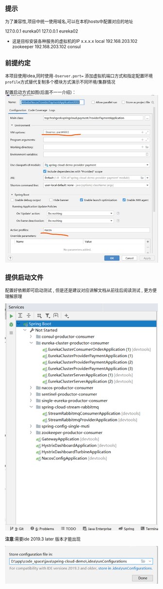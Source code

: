 

## 提示

为了兼容性,项目中统一使用域名,可以在本机hosts中配置对应的地址

127.0.0.1 eureka01
127.0.0.1 eureka02
- 这是目标安装各种服务的虚拟机的IP
x.x.x.x local
192.168.203.102 zookeeper
192.168.203.102 consul


## 前提约定
本项目使用Idea,同时使用`-Dserver.port=` 添加虚拟机端口方式和指定配置环境`profile`方式替代复制多个模块方式演示不同环境/集群情况

配置启动方式如图(后面不一一介绍)：
![配置启动方式](img/configure.jpg)

## 提供启动文件

配置好依赖即可启动测试 , 但是还是建议对应讲解文档从前往后阅读测试 , 更方便理解原理

![](img/configuration-save-muti-services.png)

**注意**:需要ide 2019.3 later 版本才能出现

![](img/configuration-save-local.png)




